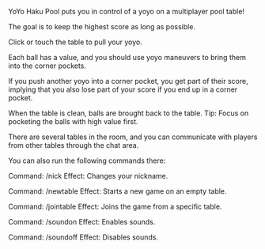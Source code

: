 YoYo Haku Pool puts you in control of a yoyo on a multiplayer pool table!

The goal is to keep the highest score as long as possible.

Click or touch the table to pull your yoyo.

Each ball has a value, and you should use yoyo maneuvers to bring them into the corner pockets.

If you push another yoyo into a corner pocket, you get part of their score, implying that you also lose part of your score if you end up in a corner pocket.

When the table is clean, balls are brought back to the table. Tip: Focus on pocketing the balls with high value first.

There are several tables in the room, and you can communicate with players from other tables through the chat area.

You can also run the following commands there:

Command: /nick
Effect: Changes your nickname.

Command: /newtable
Effect: Starts a new game on an empty table.

Command: /jointable
Effect: Joins the game from a specific table.

Command: /soundon
Effect: Enables sounds.

Command: /soundoff
Effect: Disables sounds.